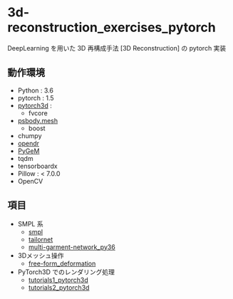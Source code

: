 # 3d-reconstruction_exercises_pytorch
DeepLearning を用いた 3D 再構成手法 [3D Reconstruction] の pytorch 実装

## 動作環境
- Python : 3.6
- pytorch : 1.5
- [pytorch3d](https://github.com/facebookresearch/pytorch3d) : 
    - fvcore
- [psbody.mesh](https://github.com/MPI-IS/mesh)
    - boost
- chumpy
- [opendr](https://github.com/polmorenoc/opendr)
- [PyGeM](https://github.com/mathLab/PyGeM)
- tqdm
- tensorboardx
- Pillow : < 7.0.0
- OpenCV


## 項目

- SMPL 系
    - [smpl](https://github.com/Yagami360/3d-reconstruction_exercises_pytorch/tree/master/smpl)
    - [tailornet](https://github.com/Yagami360/3d-reconstruction_exercises_pytorch/tree/master/tailornet)
    - [multi-garment-network_py36](https://github.com/Yagami360/3d-reconstruction_exercises_pytorch/tree/master/multi-garment-network_py36)
- 3Dメッシュ操作
    - [free-form_deformation](https://github.com/Yagami360/3d-reconstruction_exercises_pytorch/tree/master/free-form_deformation)
- PyTorch3D でのレンダリング処理
    - [tutorials1_pytorch3d](https://github.com/Yagami360/3d-reconstruction_exercises_pytorch/tree/master/tutorials1_pytorch3d)
    - [tutorials2_pytorch3d](https://github.com/Yagami360/3d-reconstruction_exercises_pytorch/tree/master/tutorials2_pytorch3d)
